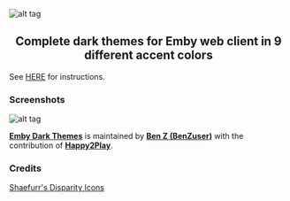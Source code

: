 ![alt tag](https://cdn.rawgit.com/BenZuser/Emby-Dark-Themes-Resources/master/images/screenshots/Header%20Dark%20Themes.png)
<h2 align="center">Complete dark themes for Emby web client in 9 different accent colors</h2>

See [HERE](https://benzuser.github.io/Emby-Web-Dark-Themes-CSS/) for instructions.

<h3>Screenshots</h3>

![alt tag](https://cdn.rawgit.com/BenZuser/Emby-Dark-Themes-Resources/master/images/screenshots/Themes%20No%20Header.png)

[**Emby Dark Themes**](https://benzuser.github.io/Emby-Web-Dark-Themes-CSS/) is maintained by [**Ben Z (BenZuser)**](https://github.com/BenZuser) with the contribution of [**Happy2Play**](https://github.com/Happy2Play).

<h3>Credits</h3>

[Shaefurr's Disparity Icons](http://emby.media/community/index.php?/topic/7413-shaefurrs-disparity-icons/)
